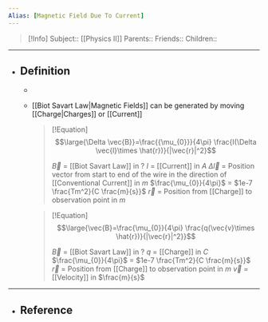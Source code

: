 ```yaml
---
Alias: [Magnetic Field Due To Current]
---
```

> [!Info]
> Subject:: [[Physics II]]
> Parents:: 
> Friends:: 
> Children:: 
---
- ## Definition
	- 
	- [[Biot Savart Law|Magnetic Fields]] can be generated by moving [[Charge|Charges]] or [[Current]]
	  > [!Equation]
	  > $$\large{\Delta \vec{B}}=\frac{{\mu_{0}}}{4\pi} \frac{I(\Delta \vec{l}\times \hat{r})}{|\vec{r}|^2}$$
	  > 
	  > $\vec{B}$ = [[Biot Savart Law]] in $?$
	  > $I$ = [[Current]] in $A$
	  > $\Delta \vec{l}$ = Position vector from start to end of the wire in the direction of [[Conventional Current]] in $m$
	  > $\frac{\mu_{0}}{4\pi}$ = $1e-7 \frac{Tm^2}{C \frac{m}{s}}$
	  > $\vec{r}$ = Position from [[Charge]] to observation point in $m$
	  
      > [!Equation]
	  > $$\large{\vec{B}=\frac{\mu_{0}}{4\pi} \frac{q(\vec{v}\times \hat{r})}{|\vec{r}|^2}}$$
	  > 
	  > $\vec{B}$ = [[Biot Savart Law]] in $?$
	  > $q$ = [[Charge]] in $C$
	  > $\frac{\mu_{0}}{4\pi}$ = $1e-7 \frac{Tm^2}{C \frac{m}{s}}$
	  > $\vec{r}$ = Position from [[Charge]] to observation point in $m$
	  > $\vec{v}$ = [[Velocity]] in $\frac{m}{s}$
---
- ## Reference